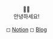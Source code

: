 <div align="center">

👋🏻<br>
안녕하세요! <br> <br>
◻ [Notion](https://6suk.notion.site/d8178c919339498ca4d8a80ef05734f2?v=d4a48a1db91a401295b8cd0fcf1e45e0) ◻ [Blog](https://blog.naver.com/koandjo_)
</div>
